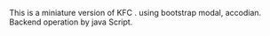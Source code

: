 This is a miniature version of KFC .
using bootstrap modal, accodian.
Backend operation by java Script.
